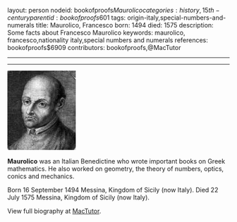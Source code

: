 layout: person
nodeid: bookofproofs$Maurolico
categories: history,15th-century
parentid: bookofproofs$601
tags: origin-italy,special-numbers-and-numerals
title: Maurolico, Francesco
born: 1494
died: 1575
description: Some facts about Francesco Maurolico
keywords: maurolico, francesco,nationality italy,special numbers and numerals
references: bookofproofs$6909
contributors: bookofproofs,@MacTutor

---


---

![Maurolico.jpg](https://github.com/bookofproofs/bookofproofs.github.io/blob/main/_sources/_assets/images/portraits/Maurolico.jpg?raw=true)

**Maurolico** was an Italian Benedictine who wrote important books on Greek mathematics. He also worked on geometry, the theory of numbers, optics, conics and mechanics.

Born 16 September 1494 Messina, Kingdom of Sicily (now Italy). Died 22 July 1575 Messina, Kingdom of Sicily (now Italy).


View full biography at [MacTutor](https://mathshistory.st-andrews.ac.uk/Biographies/Maurolico/).